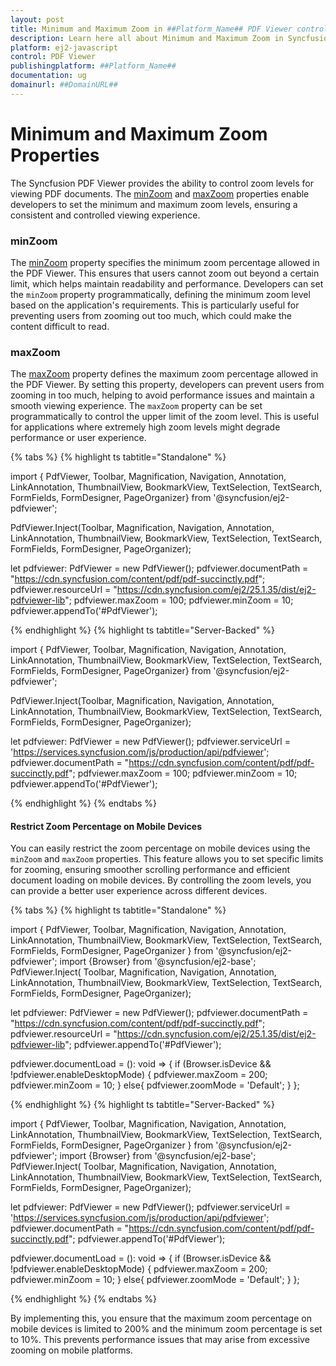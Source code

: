 ```yaml
---
layout: post
title: Minimum and Maximum Zoom in ##Platform_Name## PDF Viewer control | Syncfusion
description: Learn here all about Minimum and Maximum Zoom in Syncfusion ##Platform_Name## PDF Viewer control of Syncfusion Essential JS 2 and more.
platform: ej2-javascript
control: PDF Viewer
publishingplatform: ##Platform_Name##
documentation: ug
domainurl: ##DomainURL##
---
```


# Minimum and Maximum Zoom Properties

The Syncfusion PDF Viewer provides the ability to control zoom levels for viewing PDF documents. The [minZoom](https://ej2.syncfusion.com/documentation/api/pdfviewer/#minzoom) and [maxZoom](https://ej2.syncfusion.com/documentation/api/pdfviewer/#maxzoom) properties enable developers to set the minimum and maximum zoom levels, ensuring a consistent and controlled viewing experience.

### minZoom

The [minZoom](https://ej2.syncfusion.com/documentation/api/pdfviewer/#minzoom) property specifies the minimum zoom percentage allowed in the PDF Viewer. This ensures that users cannot zoom out beyond a certain limit, which helps maintain readability and performance. Developers can set the `minZoom` property programmatically, defining the minimum zoom level based on the application's requirements. This is particularly useful for preventing users from zooming out too much, which could make the content difficult to read.

### maxZoom

The [maxZoom](https://ej2.syncfusion.com/documentation/api/pdfviewer/#maxzoom) property defines the maximum zoom percentage allowed in the PDF Viewer. By setting this property, developers can prevent users from zooming in too much, helping to avoid performance issues and maintain a smooth viewing experience. The `maxZoom` property can be set programmatically to control the upper limit of the zoom level. This is useful for applications where extremely high zoom levels might degrade performance or user experience.

{% tabs %}
{% highlight ts tabtitle="Standalone" %}

import { PdfViewer, Toolbar, Magnification, Navigation, Annotation, LinkAnnotation, ThumbnailView, BookmarkView, TextSelection, TextSearch, FormFields, FormDesigner, PageOrganizer} from '@syncfusion/ej2-pdfviewer';

PdfViewer.Inject(Toolbar, Magnification, Navigation, Annotation, LinkAnnotation, ThumbnailView, BookmarkView, TextSelection, TextSearch, FormFields, FormDesigner, PageOrganizer);

let pdfviewer: PdfViewer = new PdfViewer();
pdfviewer.documentPath = "https://cdn.syncfusion.com/content/pdf/pdf-succinctly.pdf";
pdfviewer.resourceUrl = "https://cdn.syncfusion.com/ej2/25.1.35/dist/ej2-pdfviewer-lib";
pdfviewer.maxZoom = 100;
pdfviewer.minZoom = 10;
pdfviewer.appendTo('#PdfViewer');

{% endhighlight %}
{% highlight ts tabtitle="Server-Backed" %}

import { PdfViewer, Toolbar, Magnification, Navigation, Annotation, LinkAnnotation, ThumbnailView, BookmarkView, TextSelection, TextSearch, FormFields, FormDesigner, PageOrganizer} from '@syncfusion/ej2-pdfviewer';

PdfViewer.Inject(Toolbar, Magnification, Navigation, Annotation, LinkAnnotation, ThumbnailView, BookmarkView, TextSelection, TextSearch, FormFields, FormDesigner, PageOrganizer);

let pdfviewer: PdfViewer = new PdfViewer();
pdfviewer.serviceUrl = 'https://services.syncfusion.com/js/production/api/pdfviewer';
pdfviewer.documentPath = "https://cdn.syncfusion.com/content/pdf/pdf-succinctly.pdf";
pdfviewer.maxZoom = 100;
pdfviewer.minZoom = 10;
pdfviewer.appendTo('#PdfViewer');

{% endhighlight %}
{% endtabs %}

#### Restrict Zoom Percentage on Mobile Devices

You can easily restrict the zoom percentage on mobile devices using the `minZoom` and `maxZoom` properties. This feature allows you to set specific limits for zooming, ensuring smoother scrolling performance and efficient document loading on mobile devices. By controlling the zoom levels, you can provide a better user experience across different devices.

{% tabs %}
{% highlight ts tabtitle="Standalone" %}

import { PdfViewer, Toolbar, Magnification, Navigation, Annotation, 
         LinkAnnotation, ThumbnailView, BookmarkView, TextSelection, 
         TextSearch, FormFields, FormDesigner, PageOrganizer } from '@syncfusion/ej2-pdfviewer';
import  {Browser} from '@syncfusion/ej2-base';
PdfViewer.Inject( Toolbar, Magnification, Navigation, Annotation, LinkAnnotation, ThumbnailView, 
                  BookmarkView, TextSelection, TextSearch, FormFields, FormDesigner, PageOrganizer);

let pdfviewer: PdfViewer = new PdfViewer();
pdfviewer.documentPath = "https://cdn.syncfusion.com/content/pdf/pdf-succinctly.pdf";
pdfviewer.resourceUrl = "https://cdn.syncfusion.com/ej2/25.1.35/dist/ej2-pdfviewer-lib";
pdfviewer.appendTo('#PdfViewer');

pdfviewer.documentLoad = (): void => {
    if (Browser.isDevice && !pdfviewer.enableDesktopMode) {
        pdfviewer.maxZoom = 200;
        pdfviewer.minZoom = 10;
    }
    else{
        pdfviewer.zoomMode = 'Default';
    }
};

{% endhighlight %}
{% highlight ts tabtitle="Server-Backed" %}

import { PdfViewer, Toolbar, Magnification, Navigation, Annotation, 
         LinkAnnotation, ThumbnailView, BookmarkView, TextSelection, 
         TextSearch, FormFields, FormDesigner, PageOrganizer } from '@syncfusion/ej2-pdfviewer';
import  {Browser} from '@syncfusion/ej2-base';
PdfViewer.Inject( Toolbar, Magnification, Navigation, Annotation, LinkAnnotation, ThumbnailView, 
                  BookmarkView, TextSelection, TextSearch, FormFields, FormDesigner, PageOrganizer);

let pdfviewer: PdfViewer = new PdfViewer();
pdfviewer.serviceUrl = 'https://services.syncfusion.com/js/production/api/pdfviewer';
pdfviewer.documentPath = "https://cdn.syncfusion.com/content/pdf/pdf-succinctly.pdf";
pdfviewer.appendTo('#PdfViewer');

pdfviewer.documentLoad = (): void => {
    if (Browser.isDevice && !pdfviewer.enableDesktopMode) {
        pdfviewer.maxZoom = 200;
        pdfviewer.minZoom = 10;
    }
    else{
        pdfviewer.zoomMode = 'Default';
    }
};

{% endhighlight %}
{% endtabs %}

By implementing this, you ensure that the maximum zoom percentage on mobile devices is limited to 200% and the minimum zoom percentage is set to 10%. This prevents performance issues that may arise from excessive zooming on mobile platforms.